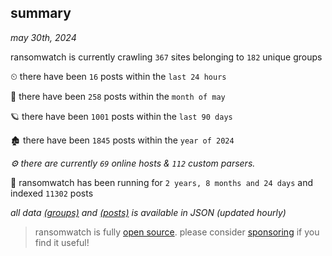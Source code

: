 
## summary
_may 30th, 2024_

ransomwatch is currently crawling `367` sites belonging to `182` unique groups

⏲ there have been `16` posts within the `last 24 hours`

🦈 there have been `258` posts within the `month of may`

🪐 there have been `1001` posts within the `last 90 days`

🏚 there have been `1845` posts within the `year of 2024`

_⚙️ there are currently `69` online hosts & `112` custom parsers._

🦕 ransomwatch has been running for `2 years, 8 months and 24 days` and indexed `11302` posts

_all data  [(groups)](http://ransomwhat.telemetry.ltd/groups) and [(posts)](http://ransomwhat.telemetry.ltd/posts) is available in JSON (updated hourly)_

> ransomwatch is fully [open source](https://github.com/joshhighet/ransomwatch#ransomwatch--). please consider [sponsoring](https://github.com/sponsors/joshhighet) if you find it useful!
